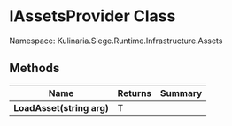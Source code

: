 # IAssetsProvider Class

Namespace: Kulinaria.Siege.Runtime.Infrastructure.Assets


## Methods

| Name | Returns | Summary |
|---|---|---|
| **LoadAsset(string arg)** | T |  |
